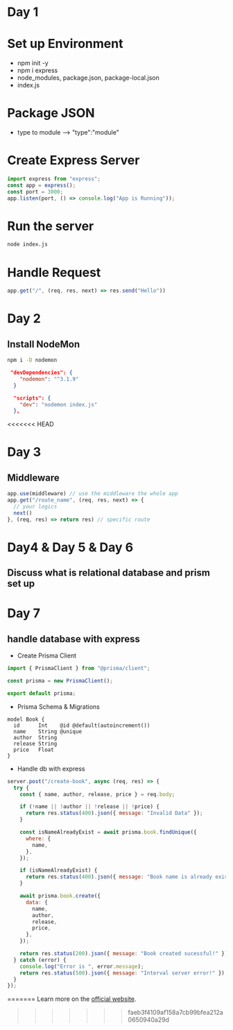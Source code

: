 # Day 1

# Set up Environment

- npm init -y
- npm i express
- node_modules, package.json, package-local.json
- index.js

# Package JSON

- type to module --> "type":"module"

# Create Express Server

```javascript
import express from "express";
const app = express();
const port = 3000;
app.listen(port, () => console.log("App is Running"));
```

# Run the server

```bash
node index.js
```

# Handle Request

```javaScript
app.get("/", (req, res, next) => res.send("Hello"))
```

# Day 2

## Install NodeMon

```bash
npm i -D nodemon
```

```JSON
 "devDependencies": {
    "nodemon": "^3.1.9"
  }

  "scripts": {
    "dev": "nodemon index.js"
  },
```
<<<<<<< HEAD

# Day 3

## Middleware

```javascript
app.use(middleware) // use the middleware the whole app
app.get("/route_name", (req, res, next) => {
  // your logics
  next()
}, (req, res) => return res) // specific route
```

# Day4 & Day 5 & Day 6

## Discuss what is relational database and prism set up

# Day 7

## handle database with express

- Create Prisma Client

```javascript
import { PrismaClient } from "@prisma/client";

const prisma = new PrismaClient();

export default prisma;
```

- Prisma Schema & Migrations

```prisma
model Book {
  id      Int    @id @default(autoincrement())
  name    String @unique
  author  String
  release String
  price   Float
}

```

- Handle db with express

```js
server.post("/create-book", async (req, res) => {
  try {
    const { name, author, release, price } = req.body;

    if (!name || !author || !release || !price) {
      return res.status(400).json({ message: "Invalid Data" });
    }

    const isNameAlreadyExist = await prisma.book.findUnique({
      where: {
        name,
      },
    });

    if (isNameAlreadyExist) {
      return res.status(400).json({ message: "Book name is already exist!" });
    }

    await prisma.book.create({
      data: {
        name,
        author,
        release,
        price,
      },
    });

    return res.status(200).json({ message: "Book created sucessful!" });
  } catch (error) {
    console.log("Error is ", error.message);
    return res.status(500).json({ message: "Interval server error!" });
  }
});
```
=======
Learn more on the [official website]([https://example.com](https://appwrite.io/docs/quick-starts/nextjs)).
>>>>>>> faeb3f4109af158a7cb99bfea212a0650940a29d
